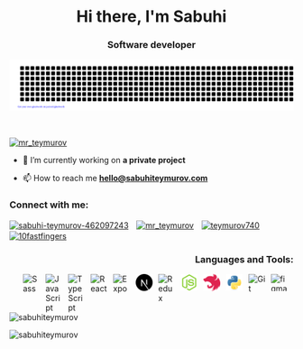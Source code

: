 <h1 align="center">Hi there, I'm Sabuhi 
<h3 align="center">Software developer</h3>

 ![gitartwork](gitartwork.svg)

 <br>

<p align="left"> <a href="https://twitter.com/mr_teymurov" target="blank"><img src="https://img.shields.io/twitter/follow/mr_teymurov?logo=twitter&style=for-the-badge" alt="mr_teymurov" /></a> </p>

- 🔭 I’m currently working on **a private project**
 
- 📫 How to reach me **hello@sabuhiteymurov.com**

<h3 align="left">Connect with me:</h3>
<p align="left">
<a href="https://www.linkedin.com/in/sabuhi-teymurov/" target="blank"><img align="center" style="margin-right:10px" src="https://raw.githubusercontent.com/rahuldkjain/github-profile-readme-generator/master/src/images/icons/Social/linked-in-alt.svg" alt="sabuhi-teymurov-462097243" height="30" width="40" /></a>
<a href="https://twitter.com/mr_teymurov" target="blank"><img align="center" style="margin-right:10px" src="https://raw.githubusercontent.com/rahuldkjain/github-profile-readme-generator/master/src/images/icons/Social/twitter.svg" alt="mr_teymurov" height="30" width="40" /></a>
<a href="https://instagram.com/teymurov740" target="blank"><img align="center" style="margin-right:15px" src="https://raw.githubusercontent.com/rahuldkjain/github-profile-readme-generator/master/src/images/icons/Social/instagram.svg" alt="teymurov740" height="30" width="40" /></a>
<a href="https://10fastfingers.com/user/2843502/" target="blank"><img align="center" style="margin-right:10px" src="https://encrypted-tbn0.gstatic.com/images?q=tbn:ANd9GcRLu0sfFZpMxQ4rwvO3XpIUwr30T4c9prLX11Nfn7DFHg&s" alt="10fastfingers" height="35" width="35" /></a>
</p>

<h3 align="right">Languages and Tools:</h3>
<a href="https://www.figma.com/" target="_blank" rel="noreferrer"> <img align="right" style="padding-right:10px;" src="https://www.vectorlogo.zone/logos/figma/figma-icon.svg" alt="figma"  width="30px" height="30px"/> </a>
<a href="https://git-scm.com/" target="_blank" rel="noreferrer"> <img align="right" alt="Git" width="30px" src="https://cdn.jsdelivr.net/gh/devicons/devicon/icons/git/git-original.svg" style="padding-right:10px;" /> </a>
<a href="https://www.python.org" target="_blank" rel="noreferrer"> <img align="right" style="padding-right:10px;" src="https://raw.githubusercontent.com/devicons/devicon/master/icons/python/python-original.svg" alt="python" width="30px" height="30px"/> </a>
<a href="https://nestjs.com" target="_blank" rel="noreferrer"> <img align="right" style="padding-right:10px;" src="https://raw.githubusercontent.com/devicons/devicon/master/icons/nestjs/nestjs-plain.svg" alt="nestJS" width="30px" height="30px"/> </a>
<a href="https://nodejs.org" target="_blank" rel="noreferrer"> <img align="right" style="padding-right:10px;" src="https://raw.githubusercontent.com/devicons/devicon/master/icons/nodejs/nodejs-original.svg" alt="nodeJS" width="30px" height="30px"/> </a>
<a href="https://redux.js.org/" target="_blank" rel="noreferrer"> <img align="right" alt="Redux" width="30px" src="https://cdn.jsdelivr.net/gh/devicons/devicon/icons/redux/redux-original.svg" style="padding-right:10px;" /> </a>
<a href="https://nextjs.org/" target="_blank" rel="noreferrer"> <img align="right" style="padding-right:10px;" src="https://raw.githubusercontent.com/devicons/devicon/master/icons/nextjs/nextjs-original.svg" alt="nextJS" width="30px" height="30px"/> </a>
<a href="https://expo.dev/" target="_blank" rel="noreferrer"> <img align="right" alt="Expo" width="30px" src="https://seeklogo.com/images/E/expo-go-app-logo-BBBE394CB8-seeklogo.com.png" style="padding-right:10px;" /> </a>
<a href="https://reactjs.org/" target="_blank" rel="noreferrer"> <img align="right" alt="React" width="30px" src="https://cdn.jsdelivr.net/gh/devicons/devicon/icons/react/react-original.svg" style="padding-right:10px;" /> </a>
<a href="https://www.typescriptlang.org/" target="_blank"> <img align="right" alt="TypeScript" width="30px" src="https://cdn.jsdelivr.net/gh/devicons/devicon/icons/typescript/typescript-original.svg" style="padding-right:10px;" /> </a>
<a href="https://developer.mozilla.org/en-US/docs/Web/JavaScript" target="_blank" rel="noreferrer"> <img align="right" alt="JavaScript" width="30px" src="https://cdn.jsdelivr.net/gh/devicons/devicon/icons/javascript/javascript-original.svg" style="padding-right:10px;" /> </a>
<a href="https://sass-lang.com" target="_blank" rel="noreferrer"> <img align="right" alt="Sass" width="30px" src="https://cdn.jsdelivr.net/gh/devicons/devicon/icons/sass/sass-original.svg" style="padding-right:10px;" /> </a>

<p align="left"> <img src="https://komarev.com/ghpvc/?username=sabuhiteymurov&label=Profile%20views&color=0e75b6&style=flat" alt="sabuhiteymurov" /> </p>

<p><img align="left" src="https://github-readme-stats.vercel.app/api/top-langs?username=sabuhiteymurov&show_icons=true&locale=en&layout=compact" alt="sabuhiteymurov" /></p>

